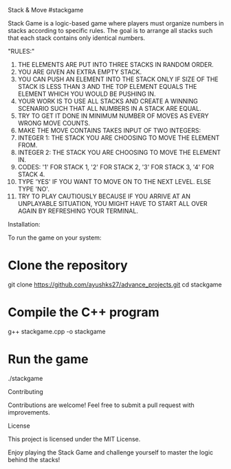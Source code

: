 Stack & Move
#stackgame

Stack Game is a logic-based game where players must organize numbers in stacks according to specific rules. The goal is to arrange all stacks such that each stack contains only identical numbers.

"RULES:"
1. THE ELEMENTS ARE PUT INTO THREE STACKS IN RANDOM ORDER.
2. YOU ARE GIVEN AN EXTRA EMPTY STACK.
3. YOU CAN PUSH AN ELEMENT INTO THE STACK ONLY IF SIZE OF THE STACK IS LESS THAN 3 AND THE TOP ELEMENT EQUALS THE ELEMENT WHICH YOU WOULD BE PUSHING IN.
4. YOUR WORK IS TO USE ALL STACKS AND CREATE A WINNING SCENARIO SUCH THAT ALL NUMBERS IN A STACK ARE EQUAL.
5. TRY TO GET IT DONE IN MINIMUM NUMBER OF MOVES AS EVERY WRONG MOVE COUNTS.
6. MAKE THE MOVE CONTAINS TAKES INPUT OF TWO INTEGERS:
7. INTEGER 1: THE STACK YOU ARE CHOOSING TO MOVE THE ELEMENT FROM.
8. INTEGER 2: THE STACK YOU ARE CHOOSING TO MOVE THE ELEMENT IN.
9. CODES: '1' FOR STACK 1, '2' FOR STACK 2, '3' FOR STACK 3, '4' FOR STACK 4.
10. TYPE 'YES' IF YOU WANT TO MOVE ON TO THE NEXT LEVEL. ELSE TYPE 'NO'.
11. TRY TO PLAY CAUTIOUSLY BECAUSE IF YOU ARRIVE AT AN UNPLAYABLE SITUATION, YOU MIGHT HAVE TO START ALL OVER AGAIN BY REFRESHING YOUR TERMINAL.

Installation:

To run the game on your system:
# Clone the repository
git clone https://github.com/ayushks27/advance_projects.git
cd stackgame

# Compile the C++ program
g++ stackgame.cpp -o stackgame

# Run the game
./stackgame

Contributing

Contributions are welcome! Feel free to submit a pull request with improvements.

License

This project is licensed under the MIT License.

Enjoy playing the Stack Game and challenge yourself to master the logic behind the stacks!
